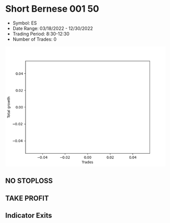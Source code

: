 # Short Bernese 001 50 
- Symbol: ES
- Date Range: 03/18/2022 - 12/30/2022
- Trading Period: 8:30-12:30
- Number of Trades: 0

![Plot](ShortBernese00150ES.png)
## NO STOPLOSS














## TAKE PROFIT











## Indicator Exits

